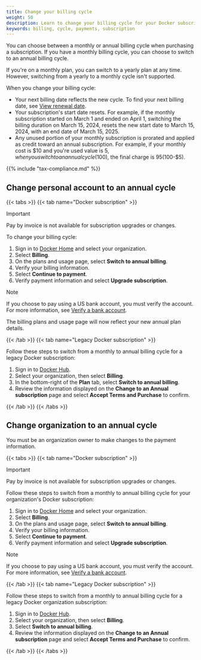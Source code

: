 ```yaml
---
title: Change your billing cycle
weight: 50
description: Learn to change your billing cycle for your Docker subscription
keywords: billing, cycle, payments, subscription
---
```


You can choose between a monthly or annual billing cycle when purchasing a
subscription. If you have a monthly billing cycle, you can choose to
switch to an annual billing cycle.

If you're on a monthly plan, you can switch to a yearly plan at any time.
However, switching from a yearly to a monthly cycle isn't supported.

When you change your billing cycle:

- Your next billing date reflects the new cycle. To find your next billing date,
see [View renewal date](history.md#view-renewal-date).
- Your subscription's start date resets. For example, if the monthly
subscription started on March 1 and ended on April 1, switching the billing
duration on March 15, 2024, resets the new start date to March 15, 2024, with
an end date of March 15, 2025.
- Any unused portion of your monthly subscription is prorated and applied as
credit toward an annual subscription. For example, if your monthly cost is $10
and you're used value is $5, when you switch to an annual cycle ($100), the
final charge is $95 ($100-$5).

{{% include "tax-compliance.md" %}}

## Change personal account to an annual cycle

{{< tabs >}}
{{< tab name="Docker subscription" >}}

> [!IMPORTANT]
>
> Pay by invoice is not available for subscription upgrades or changes.

To change your billing cycle:

1. Sign in to [Docker Home](https://app.docker.com/) and select
your organization.
1. Select **Billing**.
1. On the plans and usage page, select **Switch to annual billing**.
1. Verify your billing information.
1. Select **Continue to payment**.
1. Verify payment information and select **Upgrade subscription**.

> [!NOTE]
>
> If you choose to pay using a US bank account, you must verify the account. For
> more information, see
[Verify a bank account](manuals/billing/payment-method.md#verify-a-bank-account).

The billing plans and usage page will now reflect your new annual plan details.

{{< /tab >}}
{{< tab name="Legacy Docker subscription" >}}

Follow these steps to switch from a monthly to annual billing cycle for
a legacy Docker subscription:

1. Sign in to [Docker Hub](https://hub.docker.com).
1. Select your organization, then select **Billing**.
1. In the bottom-right of the **Plan** tab, select **Switch to annual billing**.
1. Review the information displayed on the **Change to an Annual subscription**
page and select **Accept Terms and Purchase** to confirm.

{{< /tab >}}
{{< /tabs >}}

## Change organization to an annual cycle

You must be an organization owner to make changes to the payment information.

{{< tabs >}}
{{< tab name="Docker subscription" >}}

> [!IMPORTANT]
>
> Pay by invoice is not available for subscription upgrades or changes.

Follow these steps to switch from a monthly to annual billing cycle for your
organization's Docker subscription:

1. Sign in to [Docker Home](https://app.docker.com/) and select
your organization.
1. Select **Billing**.
1. On the plans and usage page, select **Switch to annual billing**.
1. Verify your billing information.
1. Select **Continue to payment**.
1. Verify payment information and select **Upgrade subscription**.

> [!NOTE]
>
> If you choose to pay using a US bank account, you must verify the account. For
> more information, see
> [Verify a bank account](manuals/billing/payment-method.md#verify-a-bank-account).

{{< /tab >}}
{{< tab name="Legacy Docker subscription" >}}

Follow these steps to switch from a monthly to annual billing cycle for a
legacy Docker organization subscription:

1. Sign in to [Docker Hub](https://hub.docker.com).
1. Select your organization, then select **Billing**.
1. Select **Switch to annual billing**.
1. Review the information displayed on the **Change to an Annual subscription**
page and select **Accept Terms and Purchase** to confirm.

{{< /tab >}}
{{< /tabs >}}
